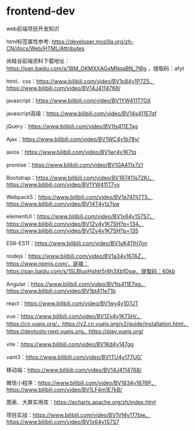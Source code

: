 # frontend-dev
web前端项目开发知识


html标签属性参考:
https://developer.mozilla.org/zh-CN/docs/Web/HTML/Attributes


尚硅谷前端资料下载地址：https://pan.baidu.com/s/1BM_OKMXXAGxMNqaBN_7tRg ，提取码：afyt

html、css：https://www.bilibili.com/video/BV1p84y1P7Z5、https://www.bilibili.com/video/BV14J4114768/

javascript：https://www.bilibili.com/video/BV1YW411T7GX

javascript高级：https://www.bilibili.com/video/BV14s411E7qf

jQuery：https://www.bilibili.com/video/BV1ts411E7ag

Ajax：https://www.bilibili.com/video/BV1WC4y1b78y/

axios：https://www.bilibili.com/video/BV1wr4y1K7tq

promise：https://www.bilibili.com/video/BV1GA411x7z1

Bootstrap：https://www.bilibili.com/video/BV1R7411s72K/、https://www.bilibili.com/video/BV1YW411T7yy

Webpack5：https://www.bilibili.com/video/BV1e7411j7T5、https://www.bilibili.com/video/BV14T4y1z7sw

elementUI：https://www.bilibili.com/video/BV1x64y1S7S7、https://www.bilibili.com/video/BV1Zy4y1K7SH?p=134、https://www.bilibili.com/video/BV1Zy4y1K7SH?p=135

ES6-ES11：https://www.bilibili.com/video/BV1uK411H7on

nodejs：https://www.bilibili.com/video/BV1a34y167AZ，https://www.npmjs.com/，链接：https://pan.baidu.com/s/1SLBluoHqhtr5r6h3Xb1Dsw，提取码：60kb

Angular：https://www.bilibili.com/video/BV1ts411E7qg、https://www.bilibili.com/video/BV1bt411e71b

react：https://www.bilibili.com/video/BV1wy4y1D7JT

vue：https://www.bilibili.com/video/BV1Zy4y1K7SH/，https://cn.vuejs.org/，https://v2.cn.vuejs.org/v2/guide/installation.html，https://devtools-next.vuejs.org，https://play.vuejs.org/

vite：https://www.bilibili.com/video/BV1Kd4y147gg

vant3：https://www.bilibili.com/video/BV1TU4y177UG’

移动端：https://www.bilibili.com/video/BV14J4114768/

微信小程序：https://www.bilibili.com/video/BV1834y1676P、https://www.bilibili.com/video/BV1LF4m1E7kB/

图表、大屏实用库：https://echarts.apache.org/zh/index.html

项目实战：https://www.bilibili.com/video/BV1Vf4y1T7bw、https://www.bilibili.com/video/BV1x64y1S7S7